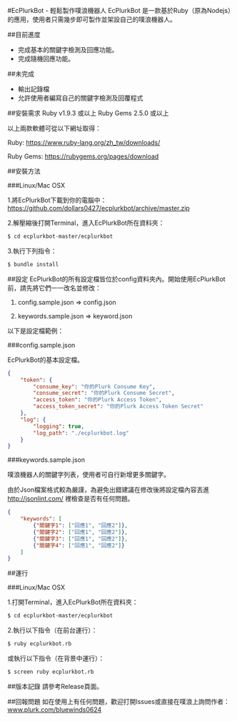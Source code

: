 #EcPlurkBot - 輕鬆製作噗浪機器人
EcPlurkBot 是一款基於Ruby（原為Nodejs）的應用，使用者只需幾步即可製作並架設自己的噗浪機器人。

##目前進度
* 完成基本的關鍵字檢測及回應功能。
* 完成隨機回應功能。

##未完成
* 輸出記錄檔
* 允許使用者編寫自己的關鍵字檢測及回覆程式

##安裝需求
Ruby v1.9.3 或以上
Ruby Gems 2.5.0 或以上

以上兩款軟體可從以下網址取得：

Ruby: https://www.ruby-lang.org/zh_tw/downloads/

Ruby Gems: https://rubygems.org/pages/download

##安裝方法

###Linux/Mac OSX

1.將EcPlurkBot下載到你的電腦中：
https://github.com/dollars0427/ecplurkbot/archive/master.zip

2.解壓縮後打開Terminal，進入EcPlurkBot所在資料夾：

```bash
$ cd ecplurkbot-master/ecplurkbot
```
3.執行下列指令：

```bash
$ bundle install
```

##設定
EcPlurkBot的所有設定檔皆位於config資料夾內。開始使用EcPlurkBot前，請先將它們一一改名並修改：

1. config.sample.json => config.json

2. keywords.sample.json => keyword.json

以下是設定檔範例：

###config.sample.json

EcPlurkBot的基本設定檔。

```json
{
	"token": {
		"consume_key": "你的Plurk Consume Key",
		"consume_secret": "你的Plurk Consume Secret",
		"access_token": "你的Plurk Access Token",
		"access_token_secret": "你的Plurk Access Token Secret"
	},
	"log": {
		"logging": true,
		"log_path": "./ecplurkbot.log"
	}
}

```

###keywords.sample.json

噗浪機器人的關鍵字列表，使用者可自行新增更多關鍵字。

由於Json檔案格式較為嚴謹，為避免出錯建議在修改後將設定檔內容丟進 http://jsonlint.com/ 裡檢查是否有任何問題。

```json
{
	"keywords": [
		{"關鍵字1": ["回應1", "回應2"]},
		{"關鍵字2": ["回應1", "回應2"]},
		{"關鍵字3": ["回應1", "回應2"]},
		{"關鍵字4": ["回應1", "回應2"]}
	]
}

```

##運行

###Linux/Mac OSX

1.打開Terminal，進入EcPlurkBot所在資料夾：

```bash
$ cd ecplurkbot-master/ecplurkbot
```

2.執行以下指令（在前台運行）：

```bash
$ ruby ecplurkbot.rb
```

或執行以下指令（在背景中運行）：

```bash
$ screen ruby ecplurkbot.rb
```

##版本記錄
請參考Release頁面。

##回報問題
如在使用上有任何問題，歡迎打開Issues或直接在噗浪上詢問作者：
www.plurk.com/bluewinds0624

